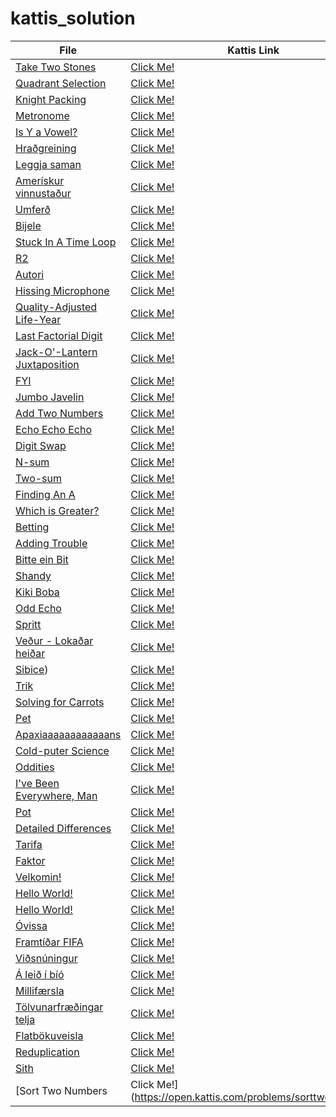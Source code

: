 # kattis_solution
|File|Kattis Link|
|----|-----------|
|[Take Two Stones](https://github.com/mohaMgT/kattis_solution/tree/main/File/Take%20Two%20Stones)|[Click Me!](https://open.kattis.com/problems/twostones)|
|[Quadrant Selection](https://github.com/mohaMgT/kattis_solution/tree/main/File/Quadrant%20Selection)|[Click Me!](https://open.kattis.com/problems/quadrant)|
|[Knight Packing](https://github.com/mohaMgT/kattis_solution/tree/main/File/Knight%20Packing)|[Click Me!](https://open.kattis.com/problems/knightpacking)|
|[Metronome](https://github.com/mohaMgT/kattis_solution/tree/main/File/Metronome)|[Click Me!](https://open.kattis.com/problems/metronome)|
|[Is Y a Vowel?](https://github.com/mohaMgT/kattis_solution/tree/main/File/Is%20Y%20a%20Vowel)|[Click Me!](https://open.kattis.com/problems/isyavowel)|
|[Hraðgreining](https://github.com/mohaMgT/kattis_solution/tree/main/File/hradgreining)|[Click Me!](https://open.kattis.com/problems/hradgreining)|
|[Leggja saman](https://github.com/mohaMgT/kattis_solution/tree/main/File/Leggja%20saman)|[Click Me!](https://open.kattis.com/problems/leggjasaman)|
|[Amerískur vinnustaður](https://github.com/mohaMgT/kattis_solution/tree/main/File/Amer%C3%ADskur%20vinnusta%C3%B0ur)|[Click Me!](https://open.kattis.com/problems/ameriskur)|
|[Umferð](https://github.com/mohaMgT/kattis_solution/tree/main/File/Umfer%C3%B0)|[Click Me!](https://open.kattis.com/problems/umferd)|
|[Bijele](https://github.com/mohaMgT/kattis_solution/tree/main/File/Bijele)|[Click Me!](https://open.kattis.com/problems/bijele)|
|[Stuck In A Time Loop](https://github.com/mohaMgT/kattis_solution/tree/main/File/Stuck%20In%20A%20Time%20Loop)|[Click Me!](https://open.kattis.com/problems/timeloop)|
|[R2](https://github.com/mohaMgT/kattis_solution/tree/main/File/r2)|[Click Me!](https://open.kattis.com/problems/r2)|
|[Autori](https://github.com/mohaMgT/kattis_solution/tree/main/File/Autori)|[Click Me!](https://open.kattis.com/problems/autori)|
|[Hissing Microphone](https://github.com/mohaMgT/kattis_solution/tree/main/File/Hissing%20Microphone)|[Click Me!](https://open.kattis.com/problems/hissingmicrophone)|
|[Quality-Adjusted Life-Year](https://github.com/mohaMgT/kattis_solution/tree/main/File/Quality-Adjusted%20Life-Year)|[Click Me!](https://open.kattis.com/problems/qaly)|
|[Last Factorial Digit](https://github.com/mohaMgT/kattis_solution/tree/main/File/Last%20Factorial%20Digit)|[Click Me!](https://open.kattis.com/problems/lastfactorialdigit)|
|[Jack-O'-Lantern Juxtaposition](https://github.com/mohaMgT/kattis_solution/tree/main/File/Jack-O'-Lantern%20Juxtaposition)|[Click Me!](https://open.kattis.com/problems/jackolanternjuxtaposition)|
|[FYI](https://github.com/mohaMgT/kattis_solution/tree/main/File/FYI)|[Click Me!](https://open.kattis.com/problems/fyi)|
|[Jumbo Javelin](https://github.com/mohaMgT/kattis_solution/blob/main/File/Jumbo%20Javelin/jumbojavelin.py)|[Click Me!](https://open.kattis.com/problems/jumbojavelin)|
|[Add Two Numbers](https://github.com/mohaMgT/kattis_solution/tree/main/File/Add%20Two%20Numbers)|[Click Me!](https://open.kattis.com/problems/addtwonumbers)|
|[Echo Echo Echo](https://github.com/mohaMgT/kattis_solution/tree/main/File/Echo%20Echo%20Echo)|[Click Me!](https://open.kattis.com/problems/echoechoecho)|
|[Digit Swap](https://github.com/mohaMgT/kattis_solution/tree/main/File/Digit%20Swap)|[Click Me!](https://open.kattis.com/problems/digitswap)|
|[N-sum](https://github.com/mohaMgT/kattis_solution/tree/main/File/N-sum)|[Click Me!](https://open.kattis.com/problems/nsum)|
|[Two-sum](https://github.com/mohaMgT/kattis_solution/tree/main/File/Two-sum)|[Click Me!](https://open.kattis.com/problems/twosum)|
|[Finding An A](https://github.com/mohaMgT/kattis_solution/tree/main/File/Finding%20An%20A)|[Click Me!](https://open.kattis.com/problems/findingana)|
|[Which is Greater?](https://github.com/mohaMgT/kattis_solution/tree/main/File/Which%20is%20Greater)|[Click Me!](https://open.kattis.com/problems/whichisgreater)|
|[Betting](https://github.com/mohaMgT/kattis_solution/tree/main/File/Betting)|[Click Me!](https://open.kattis.com/problems/betting)|
|[Adding Trouble](https://github.com/mohaMgT/kattis_solution/tree/main/File/Adding%20Trouble)|[Click Me!](https://open.kattis.com/problems/addingtrouble)|
|[Bitte ein Bit](https://github.com/mohaMgT/kattis_solution/tree/main/File/Bitte%20ein%20Bit)|[Click Me!](https://open.kattis.com/problems/bitteeinbit)|
|[Shandy](https://github.com/mohaMgT/kattis_solution/tree/main/File/Shandy)|[Click Me!](https://open.kattis.com/problems/shandy)|
|[Kiki Boba](https://github.com/mohaMgT/kattis_solution/tree/main/File/Kiki%20Boba)|[Click Me!](https://open.kattis.com/problems/kikiboba)|
|[Odd Echo](https://github.com/mohaMgT/kattis_solution/tree/main/File/Odd%20Echo)|[Click Me!](https://open.kattis.com/problems/oddecho)|
|[Spritt](https://github.com/mohaMgT/kattis_solution/tree/main/File/Spritt)|[Click Me!](https://open.kattis.com/problems/spritt)|
|[Veður - Lokaðar heiðar](https://github.com/mohaMgT/kattis_solution/tree/main/File/Ve%C3%B0ur%20-%20Loka%C3%B0ar%20hei%C3%B0ar)|[Click Me!](https://open.kattis.com/problems/vedurheidar)|
|[Sibice](https://github.com/mohaMgT/kattis_solution/tree/main/File/Sibice))|[Click Me!](https://open.kattis.com/problems/sibice)|
|[Trik](https://github.com/mohaMgT/kattis_solution/tree/main/File/Trik)|[Click Me!](https://open.kattis.com/problems/trik)|
|[Solving for Carrots](https://github.com/mohaMgT/kattis_solution/tree/main/File/Solving%20for%20Carrots)|[Click Me!](https://open.kattis.com/problems/carrots)|
|[Pet](https://github.com/mohaMgT/kattis_solution/tree/main/File/Pet)|[Click Me!](https://open.kattis.com/problems/pet)|
|[Apaxiaaaaaaaaaaaans](https://github.com/mohaMgT/kattis_solution/tree/main/File/Apaxiaaaaaaaaaaaans)|[Click Me!](https://open.kattis.com/problems/apaxiaaans)|
|[Cold-puter Science](https://github.com/mohaMgT/kattis_solution/tree/main/File/Cold-puter%20Science)|[Click Me!](https://open.kattis.com/problems/cold)|
|[Oddities](https://github.com/mohaMgT/kattis_solution/tree/main/File/Oddities)|[Click Me!](https://open.kattis.com/problems/oddities)|
|[I've Been Everywhere, Man](https://github.com/mohaMgT/kattis_solution/tree/main/File/I've%20Been%20Everywhere%2C%20Man)|[Click Me!](https://open.kattis.com/problems/everywhere)|
|[Pot](https://github.com/mohaMgT/kattis_solution/tree/main/File/Pot)|[Click Me!](https://open.kattis.com/problems/pot)|
|[Detailed Differences](https://github.com/mohaMgT/kattis_solution/tree/main/File/Detailed%20Differences)|[Click Me!](https://open.kattis.com/problems/detaileddifferences)|
|[Tarifa](https://github.com/mohaMgT/kattis_solution/tree/main/File/Tarifa)|[Click Me!](https://open.kattis.com/problems/tarifa)|
|[Faktor](https://github.com/mohaMgT/kattis_solution/tree/main/File/Faktor)|[Click Me!](https://open.kattis.com/problems/faktor)|
|[Velkomin!](https://github.com/mohaMgT/kattis_solution/tree/main/File/Velkomin!)|[Click Me!](https://open.kattis.com/problems/velkomin)|
|[Hello World!]()|[Click Me!](https://open.kattis.com/problems/hello)|
|[Hello World!](https://github.com/mohaMgT/kattis_solution/tree/main/File/Hello%20World!)|[Click Me!](https://open.kattis.com/problems/hello)|
|[Óvissa](https://github.com/mohaMgT/kattis_solution/tree/main/File/%C3%93vissa)|[Click Me!](https://open.kattis.com/problems/ovissa)|
|[Framtíðar FIFA](https://github.com/mohaMgT/kattis_solution/tree/main/File/Framt%C3%AD%C3%B0ar%20FIFA)|[Click Me!](https://open.kattis.com/problems/fifa)|
|[Viðsnúningur](https://github.com/mohaMgT/kattis_solution/tree/main/File/Vi%C3%B0sn%C3%BAningur)|[Click Me!](https://open.kattis.com/problems/vidsnuningur)|
|[Á leið í bíó](https://github.com/mohaMgT/kattis_solution/tree/main/File/%C3%81%20lei%C3%B0%20%C3%AD%20b%C3%AD%C3%B3)|[Click Me!](https://open.kattis.com/problems/aleidibio)|
|[Millifærsla](https://github.com/mohaMgT/kattis_solution/tree/main/File/Millif%C3%A6rsla)|[Click Me!](https://open.kattis.com/problems/millifaersla)|
|[Tölvunarfræðingar telja](https://github.com/mohaMgT/kattis_solution/tree/main/File/T%C3%B6lvunarfr%C3%A6%C3%B0ingar%20telja)|[Click Me!](https://open.kattis.com/problems/tolvunarfraedingartelja)|
|[Flatbökuveisla](https://github.com/mohaMgT/kattis_solution/tree/main/File/Flatb%C3%B6kuveisla)|[Click Me!](https://open.kattis.com/problems/flatbokuveisla)|
|[Reduplication](https://github.com/mohaMgT/kattis_solution/tree/main/File/Reduplication)|[Click Me!](https://open.kattis.com/problems/reduplikation)|
|[Sith](https://github.com/mohaMgT/kattis_solution/tree/main/File/Sith)|[Click Me!](https://open.kattis.com/problems/sith)|
|[Sort Two Numbers[]()|[](https://github.com/mohaMgT/kattis_solution/tree/main/File/Sort%20Two%20Numbers)Click Me!](https://open.kattis.com/problems/sorttwonumbers)|












































